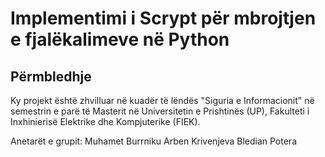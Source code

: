 # Implementimi i Scrypt për mbrojtjen e fjalëkalimeve në Python

## Përmbledhje

Ky projekt është zhvilluar në kuadër të lëndës "Siguria e Informacionit" në semestrin e parë të Masterit në Universitetin e Prishtinës (UP), Fakulteti i Inxhinierisë Elektrike dhe Kompjuterike (FIEK).

Anetarët e grupit:
Muhamet Burrniku
Arben Krivenjeva
Bledian Potera